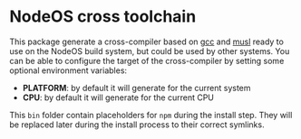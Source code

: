 # NodeOS cross toolchain

This package generate a cross-compiler based on [gcc](https://gcc.gnu.org/) and
[musl](musl-libc.org) ready to use on the NodeOS build system, but could be used
by other systems. You can be able to configure the target of the cross-compiler
by setting some optional environment variables:

- **PLATFORM**: by default it will generate for the current system
- **CPU**: by default it will generate for the current CPU

This `bin` folder contain placeholders for `npm` during the install step. They
will be replaced later during the install process to their correct symlinks.
